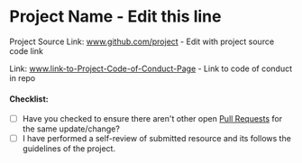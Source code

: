 # Project Name - Edit this line

Project Source Link: www.github.com/project - Edit with project source code link

Link: www.link-to-Project-Code-of-Conduct-Page - Link to code of conduct in repo

#### Checklist:

- [ ] Have you checked to ensure there aren't other open [Pull Requests](../pulls) for the same update/change?
- [ ] I have performed a self-review of submitted resource and its follows the guidelines of the project.
